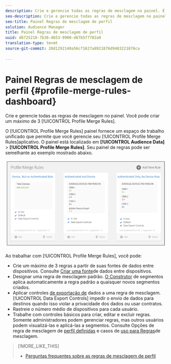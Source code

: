 ```yaml
---
description: Crie e gerencie todas as regras de mesclagem no painel. É possível criar um máximo de 3 Regras de mesclagem de perfil.
seo-description: Crie e gerencie todas as regras de mesclagem no painel. É possível criar um máximo de 3 Regras de mesclagem de perfil.
seo-title: Painel Regras de mesclagem de perfil
solution: Audience Manager
title: Painel Regras de mesclagem de perfil
uuid: d6725218-7b36-4653-9900-d67b5f7702a0
translation-type: tm+mt
source-git-commit: 28d1292140a56cf1627a8921876d9483221876ca

---
```



# Painel Regras de mesclagem de perfil {#profile-merge-rules-dashboard}

Crie e gerencie todas as regras de mesclagem no painel. Você pode criar um máximo de 3 [!UICONTROL Profile Merge Rules].

O [!UICONTROL Profile Merge Rules] painel fornece um espaço de trabalho unificado que permite que você gerencie seu [!UICONTROL Profile Merge Rules]aplicativo. O painel está localizado em **[!UICONTROL Audience Data]** &gt; **[!UICONTROL Profile Merge Rules]**. Seu painel de regras pode ser semelhante ao exemplo mostrado abaixo.

![](assets/profile-dashboard.png)

Ao trabalhar com [!UICONTROL Profile Merge Rules], você pode:

* Crie um máximo de 3 regras a partir de suas fontes de dados entre dispositivos. Consulte [Criar uma fonte](../../features/profile-merge-rules/merge-rules-start.md#create-data-source)de dados entre dispositivos.
* Designar uma regra de mesclagem padrão. [O Construtor](../../features/segments/segment-builder.md) de segmentos aplica automaticamente a regra padrão a quaisquer novos segmentos criados.
* Aplicar controles [de exportação de](../../features/data-export-controls.md) dados a uma regra de mesclagem. [!UICONTROL Data Export Controls] impedir o envio de dados para destinos quando isso violar a privacidade dos dados ou usar contratos.
* Rastreie o número médio de dispositivos para cada usuário.
* Trabalhe com controles básicos para criar, editar e excluir regras. Somente administradores podem gerenciar regras, mas outros usuários podem visualizá-las e aplicá-las a segmentos. Consulte Opções de regra de mesclagem de [perfil definidas](../../features/profile-merge-rules/merge-rule-definitions.md) e casos de [uso para Regras](../../features/profile-merge-rules/merge-rule-targeting-options.md)de mesclagem.

>[!MORE_LIKE_THIS]
>
>* [Perguntas frequentes sobre as regras de mesclagem de perfil](../../faq/faq-profile-merge.md)

